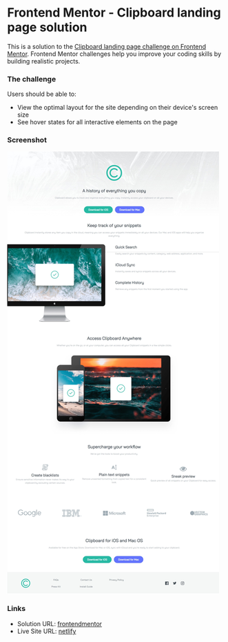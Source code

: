 # Frontend Mentor - Clipboard landing page solution

This is a solution to the [Clipboard landing page challenge on Frontend Mentor](https://www.frontendmentor.io/challenges/clipboard-landing-page-5cc9bccd6c4c91111378ecb9). Frontend Mentor challenges help you improve your coding skills by building realistic projects.

### The challenge

Users should be able to:

- View the optimal layout for the site depending on their device's screen size
- See hover states for all interactive elements on the page

### Screenshot

![](./screenshot.jpeg)

### Links

- Solution URL: [frontendmentor](https://www.frontendmentor.io/solutions/clipboard-landing-page-tHGCV6Erh8)
- Live Site URL: [netlify](https://zesty-boba-4daac3.netlify.app)
